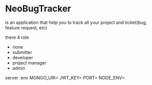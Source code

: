 # NeoBugTracker

is an application that help you to track all your project and ticket(bug, feature request, etc)

there 4 role

- none
- submitter
- developer
- project manager
- admin

server .env
MONGO_URI=
JWT_KEY=
PORT=
NODE_ENV=
